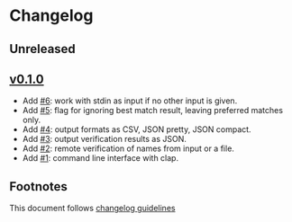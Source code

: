 # Changelog

## Unreleased

## [v0.1.0]

- Add [#6]: work with stdin as input if no other input is given.
- Add [#5]: flag for ignoring best match result, leaving preferred matches only.
- Add [#4]: output formats as CSV, JSON pretty, JSON compact.
- Add [#3]: output verification results as JSON.
- Add [#2]: remote verification of names from input or a file.
- Add [#1]: command line interface with clap.

## Footnotes

This document follows [changelog guidelines]

[v0.1.0]: https://github.com/gnames/gnfinder/tree/v0.5.0

[#6]: https://github.com/gnames/gnverify/issues/6
[#5]: https://github.com/gnames/gnverify/issues/5
[#4]: https://github.com/gnames/gnverify/issues/4
[#3]: https://github.com/gnames/gnverify/issues/3
[#2]: https://github.com/gnames/gnverify/issues/2
[#1]: https://github.com/gnames/gnverify/issues/1

[changelog guidelines]: https://github.com/olivierlacan/keep-a-changelog
